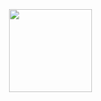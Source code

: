 
<div id="header" align="center">
  <img src="https://github.com/bushmrz/bushmrz/assets/56377675/276a11e8-14e2-4ad3-9ea5-d767807a2dd7" width="150"/>
</div>



<!--
**bushmrz/bushmrz** is a ✨ _special_ ✨ repository because its `README.md` (this file) appears on your GitHub profile.

Here are some ideas to get you started:

- 🔭 I’m currently working on ...
- 🌱 I’m currently learning ...
- 👯 I’m looking to collaborate on ...
- 🤔 I’m looking for help with ...
- 💬 Ask me about ...
- 📫 How to reach me: ...
- 😄 Pronouns: ...
- ⚡ Fun fact: ...
-->
